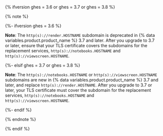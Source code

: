 {% ifversion ghes = 3.6 or ghes = 3.7 or ghes = 3.8 %}

{% note %}

{%- ifversion ghes = 3.6 %}

**Note**: The `http(s)://render.HOSTNAME` subdomain is deprecated in {% data variables.product.product_name %} 3.7 and later. After you upgrade to 3.7 or later, ensure that your TLS certificate covers the subdomains for the replacement services, `http(s)://notebooks.HOSTNAME` and `http(s)://viewscreen.HOSTNAME`.

{%- elsif ghes = 3.7 or ghes = 3.8 %}

**Note**: The `http(s)://notebooks.HOSTNAME` or `http(s)://viewscreen.HOSTNAME` subdomains are new in {% data variables.product.product_name %} 3.7 and later, and replace `http(s)://render.HOSTNAME`. After you upgrade to 3.7 or later, your TLS certificate must cover the subdomain for the replacement services, `http(s)://notebooks.HOSTNAME` and `http(s)://viewscreen.HOSTNAME`.

{%- endif %}

{% endnote %}

{% endif %}
